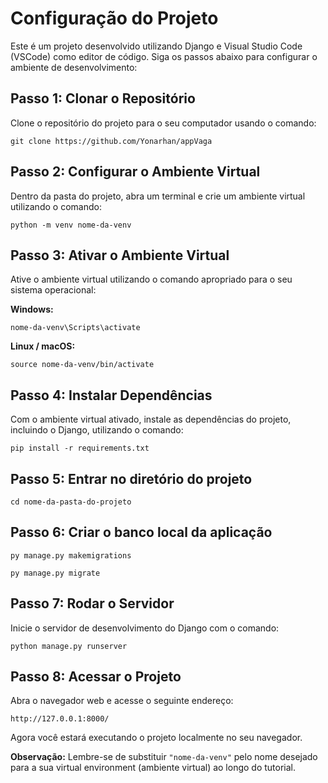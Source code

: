 # Configuração do Projeto

Este é um projeto desenvolvido utilizando Django e Visual Studio Code (VSCode) como editor de código. Siga os passos abaixo para configurar o ambiente de desenvolvimento:

## Passo 1: Clonar o Repositório

Clone o repositório do projeto para o seu computador usando o comando:
~~~
git clone https://github.com/Yonarhan/appVaga
~~~

## Passo 2: Configurar o Ambiente Virtual

Dentro da pasta do projeto, abra um terminal e crie um ambiente virtual utilizando o comando:
~~~
python -m venv nome-da-venv
~~~

## Passo 3: Ativar o Ambiente Virtual

Ative o ambiente virtual utilizando o comando apropriado para o seu sistema operacional:

**Windows:**
~~~
nome-da-venv\Scripts\activate
~~~

**Linux / macOS:**
~~~
source nome-da-venv/bin/activate
~~~

## Passo 4: Instalar Dependências

Com o ambiente virtual ativado, instale as dependências do projeto, incluindo o Django, utilizando o comando:
~~~
pip install -r requirements.txt
~~~

## Passo 5: Entrar no diretório do projeto
~~~
cd nome-da-pasta-do-projeto
~~~

## Passo 6: Criar o banco local da aplicação
~~~
py manage.py makemigrations 
~~~
~~~
py manage.py migrate 
~~~

## Passo 7: Rodar o Servidor

Inicie o servidor de desenvolvimento do Django com o comando:
~~~
python manage.py runserver
~~~

## Passo 8: Acessar o Projeto

Abra o navegador web e acesse o seguinte endereço:
~~~
http://127.0.0.1:8000/
~~~

Agora você estará executando o projeto localmente no seu navegador.

**Observação:** 
Lembre-se de substituir `"nome-da-venv"` pelo nome desejado para a sua virtual environment (ambiente virtual) ao longo do tutorial.
